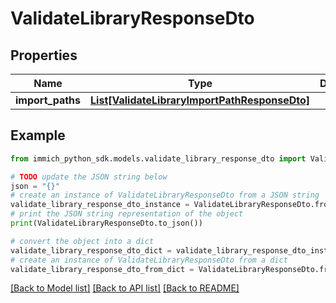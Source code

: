 # ValidateLibraryResponseDto


## Properties

Name | Type | Description | Notes
------------ | ------------- | ------------- | -------------
**import_paths** | [**List[ValidateLibraryImportPathResponseDto]**](ValidateLibraryImportPathResponseDto.md) |  | [optional] 

## Example

```python
from immich_python_sdk.models.validate_library_response_dto import ValidateLibraryResponseDto

# TODO update the JSON string below
json = "{}"
# create an instance of ValidateLibraryResponseDto from a JSON string
validate_library_response_dto_instance = ValidateLibraryResponseDto.from_json(json)
# print the JSON string representation of the object
print(ValidateLibraryResponseDto.to_json())

# convert the object into a dict
validate_library_response_dto_dict = validate_library_response_dto_instance.to_dict()
# create an instance of ValidateLibraryResponseDto from a dict
validate_library_response_dto_from_dict = ValidateLibraryResponseDto.from_dict(validate_library_response_dto_dict)
```
[[Back to Model list]](../README.md#documentation-for-models) [[Back to API list]](../README.md#documentation-for-api-endpoints) [[Back to README]](../README.md)


